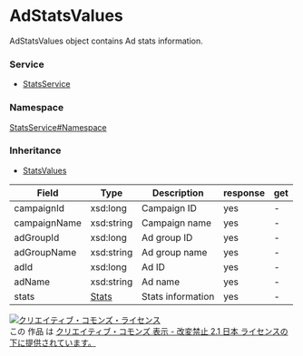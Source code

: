 

# AdStatsValues

AdStatsValues object contains Ad stats information.

### Service

+ [StatsService](../../services/StatsService.md)

### Namespace

[StatsService#Namespace](../../services/StatsService.md#namespace)

### Inheritance

+ [StatsValues](./StatsValues.md)

| Field | Type | Description | response | get |
| ----- | ---- | ----------- | -------- | --------- |
| campaignId | xsd:long | Campaign ID | yes | - | |
| campaignName | xsd:string | Campaign name | yes | - | |
| adGroupId | xsd:long | Ad group ID | yes | - | |
| adGroupName | xsd:string | Ad group name | yes | - | |
| adId | xsd:long | Ad ID | yes | - | |
| adName | xsd:string | Ad name | yes | - | |
| stats | [Stats](./Stats.md) | Stats information | yes | - | |

<a rel="license" href="http://creativecommons.org/licenses/by-nd/2.1/jp/"><img alt="クリエイティブ・コモンズ・ライセンス" style="border-width:0" src="https://i.creativecommons.org/l/by-nd/2.1/jp/88x31.png" /></a><br />この 作品 は <a rel="license" href="http://creativecommons.org/licenses/by-nd/2.1/jp/">クリエイティブ・コモンズ 表示 - 改変禁止 2.1 日本 ライセンスの下に提供されています。</a>
